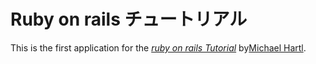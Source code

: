 # Ruby on rails チュートリアル

This is the first application for the 
[*ruby on rails Tutorial*](http://railstutorial.jp/)
by[Michael Hartl]().

